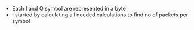 - Each I and Q symbol are represented in a byte
- I started by calculating all needed calculations to find no of packets per symbol
